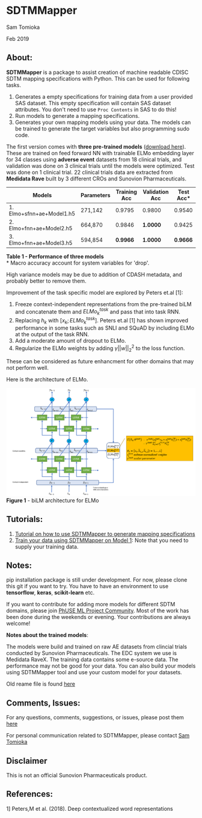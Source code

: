 # SDTMMapper
Sam Tomioka

Feb 2019

## About:

**SDTMMapper** is a package to assist creation of machine readable CDISC SDTM mapping specifications with Python. This can be used for following tasks.

1. Generates a empty specifications for training data from a user provided SAS dataset. This empty specification will contain SAS dataset attributes.  You don't need to use `Proc Contents` in SAS to do this!
2. Run models to generate a mapping specifications.
3. Generates your own mapping models using your data. The models can be trained to generate the target variables but also programming sudo code.

The first version comes with **three pre-trained models** ([download here](https://github.com/stomioka/sdtm_mapper/tree/master/model)). These are trained on feed forward NN with trainable ELMo embedding layer for 34 classes using **adverse event** datasets from 18 clinical trials, and validation was done on 3 clinical trials until the models were optimized. Test was done on 1 clinical trial. 22 clinical trials data are extracted from **Medidata Rave** built by 3 different CROs and Sunovion Pharmaceuticals.

| Models                 | Parameters | Training Acc | Validation Acc | Test Acc* |
|------------------------|------------|--------------|----------------|----------|
|1. Elmo+sfnn+ae+Model1.h5 | 271,142    |  0.9795        | 0.9800        | 0.9540   |
|2. Elmo+fnn+ae+Model2.h5  | 664,870    | 0.9846      | **1.0000**         | 0.9425   |
|3. Elmo+fnn+ae+Model3.h5  | 594,854    | **0.9966**       | **1.0000**         | **0.9666**   |
**Table 1 - Performance of three models** <br>
\* Macro accuracy account for system variables for 'drop'.

High variance models may be due to addition of CDASH metadata, and probably better to remove them.

Improvement of the task specific model are explored by Peters et.al [1]:

1. Freeze context-independent representations from the pre-trained biLM and concatenate them and $ELMo^{task}_{k}$ and pass that into task RNN.
2. Replacing $h_k$ with $[x_k; ELMo^{task}_{k}]$. Peters et.al [1] has shown improved performance in some tasks such as SNLI and SQuAD by including ELMo at the output of the task RNN.
3. Add a moderate amount of dropout to ELMo.
4. Regularize the ELMo weights by adding $\gamma||w||^2_2$ to the loss function.

These can be considered as future enhancment for other domains that may not perform well.


Here is the architecture of ELMo.

![](images/README-06c97452.png)
**Figure 1** - biLM architecture for ELMo

## Tutorials:

1. [Tutorial on how to use SDTMMapper to generate mapping specifications](https://github.com/stomioka/sdtm_mapper/blob/master/tutorials/SDTMMapperTutorial.ipynb)
2. [Train your data using SDTMMapper on Model 1](https://github.com/stomioka/sdtm_mapper/blob/master/tutorials/Build_model_1.ipynb): Note that you need to supply your training data.


## Notes:
pip installation package is still under development. For now, please clone this git if you want to try. You have to have an environment to use **tensorflow**, **keras**, **scikit-learn** etc.

If you want to contribute for adding more models for different SDTM domains, please join [PhUSE ML Project Community](https://www.phusewiki.org/wiki/index.php?title=Machine_Learning_/_Artificial_Intelligence). Most of the work has been done during the weekends or evening. Your contributions are always welcome!

**Notes about the trained models**:

The models were build and trained on raw AE datasets from clincial trials conducted by Sunovion Pharmaceuticals. The EDC system we use is Medidata RaveX. The training data contains some e-source data. The performance may not be good for your data.  You can also build your models using SDTMMapper tool and use your custom model for your datasets.

Old reame file is found [here](old_reame.md)


## Comments, Issues:

For any questions, comments, suggestions, or issues, please post them [here](https://github.com/stomioka/sdtm_mapper/issues)

For personal communication related to SDTMMapper, please contact [Sam Tomioka](sam.tomioka@sunovion.com)

## Disclaimer
This is not an official Sunovion Pharmaceuticals product.


## References:
1] Peters,M et al. (2018). Deep contextualized word representations
